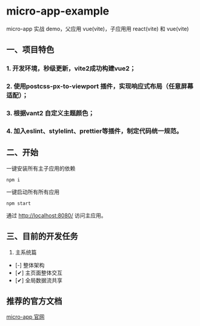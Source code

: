 # micro-app-example

micro-app 实战 demo，父应用 vue(vite)，子应用用 react(vite) 和 vue(vite)

## 一、项目特色
### 1. 开发环境，秒级更新，vite2成功构建vue2；
### 2. 使用postcss-px-to-viewport 插件，实现响应式布局（任意屏幕适配）；
### 3. 根据vant2 自定义主题颜色；
### 4. 加入eslint、stylelint、prettier等插件，制定代码统一规范。

## 二、开始
一键安装所有主子应用的依赖
```
npm i
```

一键启动所有所有应用
```
npm start
```
通过 [http://localhost:8080/](http://localhost:8080/) 访问主应用。

## 三、目前的开发任务

1. 主系统篇
- [-] 整体架构
- [✔] 主页面整体交互
- [✔] 全局数据流共享

## 推荐的官方文档

[micro-app 官网](https://zeroing.jd.com/micro-app/docs.html#/zh-cn/start)
